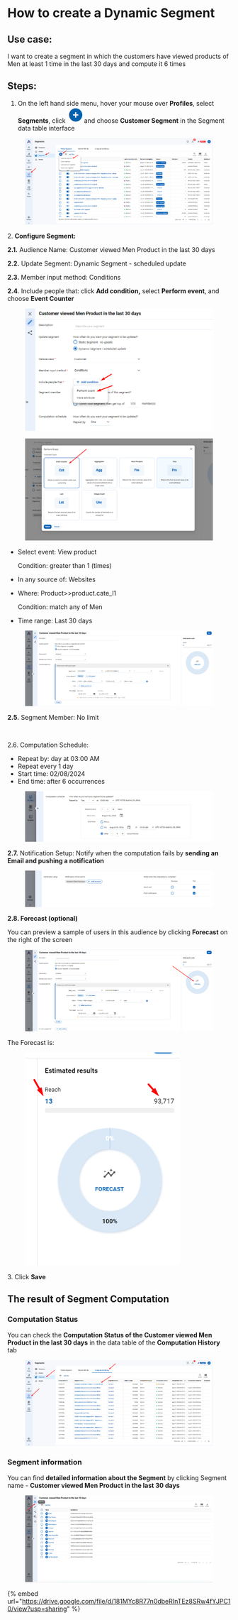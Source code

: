 # How to create a Dynamic Segment

## Use case:

I want to create a segment in which the customers have viewed products of Men at least 1 time in the last 30 days and compute it 6 times

## Steps:

1. On the left hand side menu, hover your mouse over **Profiles**, select **Segments**, click ![](<../../../.gitbook/assets/image (1779).png>)and choose **Customer Segment** in the Segment data table interface&#x20;

<figure><img src="../../../.gitbook/assets/image (3027).png" alt=""><figcaption></figcaption></figure>

2\. **Configure Segment:**

**2.1.** Audience Name: Customer viewed Men Product in the last 30 days

**2.2.** Update Segment: Dynamic Segment - scheduled update

**2.3.** Member input method: Conditions

**2.4**. Include people that: click **Add condition,** select **Perform event**, and choose **Event Counter**

<figure><img src="../../../.gitbook/assets/image (3028).png" alt=""><figcaption></figcaption></figure>

<figure><img src="../../../.gitbook/assets/image (3029).png" alt=""><figcaption></figcaption></figure>

*   Select event: View product

    Condition: greater than 1 (times)
* In any source of: Websites
*   Where: Product>>product.cate\_l1

    Condition: match any of Men
* Time range: Last 30 days

<figure><img src="../../../.gitbook/assets/image (3030).png" alt=""><figcaption></figcaption></figure>

**2.5.** Segment Member: No limit

<figure><img src="../../../.gitbook/assets/Create Static Segment - Matching file – Segment member.png" alt=""><figcaption></figcaption></figure>

2.6. Computation Schedule:&#x20;

* Repeat by: day at 03:00 AM
* Repeat every 1 day
* Start time: 02/08/2024
* End time: after 6 occurrences

<figure><img src="../../../.gitbook/assets/image (3032).png" alt=""><figcaption></figcaption></figure>

**2.7.** Notification Setup: Notify when the computation fails by **sending an Email and pushing a notification**

<figure><img src="../../../.gitbook/assets/image (3033).png" alt=""><figcaption></figcaption></figure>

**2.8. Forecast (optional)**

You can preview a sample of users in this audience by clicking **Forecast** on the right of the screen

<figure><img src="../../../.gitbook/assets/image (3034).png" alt=""><figcaption></figcaption></figure>

The Forecast is:&#x20;

<figure><img src="../../../.gitbook/assets/image (3035).png" alt=""><figcaption></figcaption></figure>

3\. Click **Save**

## The result of Segment Computation

### Computation Status

You can check the **Computation Status of the Customer viewed Men Product in the last 30 days** in the data table of the **Computation History** tab

<figure><img src="../../../.gitbook/assets/image (3037).png" alt=""><figcaption></figcaption></figure>

### Segment information

You can find **detailed information about the Segment** by clicking Segment name - **Customer viewed Men Product in the last 30 days**

<figure><img src="../../../.gitbook/assets/image (3038).png" alt=""><figcaption></figcaption></figure>

{% embed url="https://drive.google.com/file/d/181MYc8R77n0dbeRInTEz8SRw4fYJPC10/view?usp=sharing" %}
